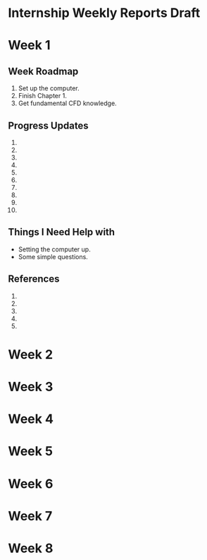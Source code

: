 # Internship Weekly Reports Draft

# Week 1

## Week Roadmap
1. Set up the computer.
2. Finish Chapter 1.
3. Get fundamental CFD knowledge. 


## Progress Updates

1.
2.
3.
4.
5.
6.
7.
8.
9.
10.


## Things I Need Help with 
- Setting the computer up.
- Some simple questions.



## References
1.
2.
3.
4.
5.

# Week 2

# Week 3

# Week 4

# Week 5

# Week 6

# Week 7

# Week 8
